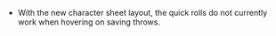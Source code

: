 - With the new character sheet layout, the quick rolls do not currently work when hovering on saving throws.
